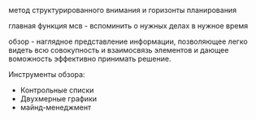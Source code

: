 метод структурированного внимания и горизонты планирования

главная функция мсв - вспоминить о нужных делах в нужное время

обзор - наглядное представление информации, позволяющее легко видеть всю совокупность и взаимосвязь элементов и дающее воможность эффективно принимать решение.

Инструменты обзора:
- Контрольные списки
- Двухмерные графики
- майнд-менеджмент